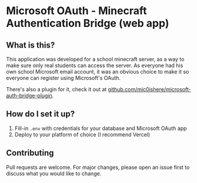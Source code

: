 # Microsoft OAuth - Minecraft Authentication Bridge (web app)

## What is this?

This application was developed for a school minecraft server, as a way to make sure only real students can access the server. As everyone had his own school Microsoft email account, it was an obvious choice to make it so everyone can register using Microsoft's OAuth.

There's also a plugin for it, check it out at [github.com/mic0ishere/microsoft-auth-bridge-plugin](https://github.com/mic0ishere/microsoft-auth-bridge-plugin).

## How do I set it up?

1. Fill-in `.env` with credentials for your database and Microsoft OAuth app
2. Deploy to your platform of choice (I recommend Vercel)

## Contributing

Pull requests are welcome. For major changes, please open an issue first to discuss what you would like to change.
